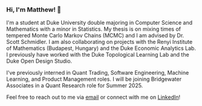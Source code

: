 ### Hi, I'm Matthew! 👋

I'm a student at Duke University double majoring in Computer Science and Mathematics with a minor in Statistics. My thesis is on mixing times of tempered Monte Carlo Markov Chains (MCMC) and I am advised by Dr. Scott Schmidler. I am also collaborating on projects with the Renyi Institute of Mathematics (Budapest, Hungary) and the Duke Economic Analytics Lab. I previously have worked with the Duke Topological Learning Lab and the Duke Open Design Studio.

I've previously interned in Quant Trading, Software Engineering, Machine Learning, and Product Management roles. I will be joining Bridgewater Associates in a Quant Research role for Summer 2025.

Feel free to reach out to me via [email](mailto:matthew.rui@duke.edu) or connect with me on [LinkedIn](https://www.linkedin.com/in/matthewrui/)! 
